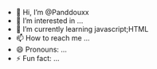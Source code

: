 - 👋 Hi, I’m @Panddouxx
- 👀 I’m interested in ...
- 🌱 I’m currently learning javascript;HTML
- 📫 How to reach me ...
- 😄 Pronouns: ...
- ⚡ Fun fact: ...

<!---
Panddouxx/Panddouxx is a ✨ special ✨ repository because its `README.md` (this file) appears on your GitHub profile.
You can click the Preview link to take a look at your changes.
--->
